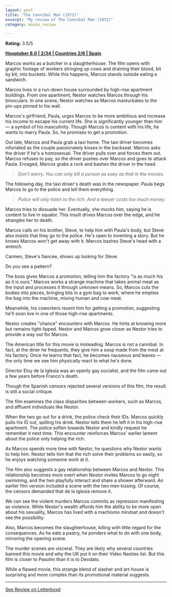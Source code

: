 ```yaml
---
layout: post
title: "The Cannibal Man (1972)"
excerpt: "My review of The Cannibal Man (1972)"
category: movie_review

---
```


**Rating:** 3.5/5

<b><a href="https://boxd.it/pOvfW/detail">Hooptober 8.0 | 2/34 | Countries 2/6 | Spain</a></b>

Marcos works as a butcher in a slaughterhouse. The film opens with graphic footage of workers stringing up cows and draining their blood, bit by bit, into buckets. While this happens, Marcos stands outside eating a sandwich.

Marcos lives in a run-down house surrounded by high-rise apartment buildings. From one apartment, Nestor watches Marcos through his binoculars. In one scene, Nestor watches as Marcos masturbates to the pin-ups pinned to his wall.

Marcos's girlfriend, Paula, urges Marcos to be more ambitious and increase his income to escape his current life. She is significantly younger than him — a symbol of his masculinity. Though Marcos is content with his life, he wants to marry Paula. So, he promises to get a promotion.

Out late, Marcos and Paula grab a taxi home. The taxi driver becomes infuriated as the couple passionately kisses in the backseat. Marcos asks the driver if he's a homosexual. The driver pulls over and forces them out. Marcos refuses to pay, so the driver pushes over Marcos and goes to attack Paula. Enraged, Marcos grabs a rock and bashes the driver in the head.

<blockquote><i>Don't worry. You can only kill a person as easy as that in the movies.</i></blockquote>

The following day, the taxi driver's death was in the newspaper. Paula begs Marcos to go to the police and tell them everything.

<blockquote><i>Police will only listen to the rich. And a lawyer costs too much money.</i></blockquote>

Marcos tries to dissuade her. Eventually, she mocks him, saying he is content to live in squalor. This insult drives Marcos over the edge, and he strangles her to death.

Marcos calls on his brother, Steve, to help him with Paula's body, but Steve also insists that they go to the police. He's open to inventing a story. But he knows Marcos won't get away with it. Marcos bashes Steve's head with a wrench.

Carmen, Steve's fiancée, shows up looking for Steve.

Do you see a pattern?

The boss gives Marcos a promotion, telling him the factory "is as much his as it is ours." Marcos works a strange machine that takes animal meat as the input and processes it through unknown means. So, Marcos cuts the bodies into pieces, bringing bits in a gym bag to work, where he empties the bag into the machine, mixing human and cow meat.

Meanwhile, his coworkers resent him for getting a promotion, suggesting he'll soon live in one of those high-rise apartments.

Nestor creates "chance" encounters with Marcos. He hints at knowing more but remains tight-lipped. Nestor and Marcos grow closer as Nestor tries to provide a way out for Marcos.

The American title for this movie is misleading. Marcos is not a cannibal. In fact, at the diner he frequents, they give him a soup made from the meat at his factory. Once he learns that fact, he becomes nauseous and leaves — the only time we see him physically react to what he's done.

Director Eloy de la Iglesia was an openly gay socialist, and the film came out a few years before Franco's death. 

Though the Spanish censors rejected several versions of this film, the result is still a social critique.

The film examines the class disparities between workers, such as Marcos, and affluent individuals like Nestor.

When the two go out for a drink, the police check their IDs. Marcos quickly pulls his ID out, spilling his drink. Nestor tells them he left it in his high-rise apartment. The police soften towards Nestor and kindly request he remember it next time. This encounter reinforces Marcos' earlier lament about the police only helping the rich. 

As Marcos spends more time with Nestor, he questions why Nestor wants to help him. Nestor tells him that the rich solve their problems so easily, so he enjoys watching someone work at it.

The film also suggests a gay relationship between Marcos and Nestor. This relationship becomes more overt when Nestor invites Marcos to go night swimming, and the two playfully interact and share a shower afterward. An earlier film version included a scene with the two men kissing. Of course, the censors demanded that de la Iglesia remove it.

We can see the violent murders Marcos commits as repression manifesting as violence. While Nestor's wealth affords him the ability to be more open about his sexuality, Marcos has lived with a machismo mindset and doesn't see the possibility.

Also, Marcos becomes the slaughterhouse, killing with little regard for the consequences. As he eats a pastry, he ponders what to do with one body, mirroring the opening scene.

The murder scenes are visceral. They are likely why several countries banned this movie and why the UK put it on their Video Nasties list. But this film is closer to Pasolini than it is to Deodato.

While a flawed movie, this strange blend of slasher and art-house is surprising and more complex than its promotional material suggests.

<hr>

[See Review on Letterboxd](https://boxd.it/5tIecf)
